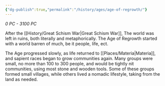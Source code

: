 ```yaml
---
{"dg-publish":true,"permalink":"/history/ages/age-of-regrowth/"}
---
```


*0 PC - 3100 PC*

After the [[History/Great Schism War\|Great Schism War]], The world was left in ruins, both literally and metaphorically. The Age of Regrowth started with a world barren of much, be it people, life, ect. 

The Age progressed slowly, as life returned to [[Places/Materia\|Materia]], and sapient races began to grow communities again. Many groups were small, no more than 100 to 300 people, and would be tightly nit communities, using most stone and wooden tools. Some of these groups formed small villages, while others lived a nomadic lifestyle, taking from the land as needed.

